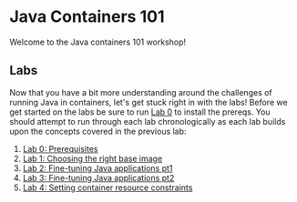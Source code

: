 # Java Containers 101

Welcome to the Java containers 101 workshop!

## Labs

Now that you have a bit more understanding around the challenges of running Java in containers, let's get stuck right in with the labs! Before we get started on the labs be sure to run [Lab 0](./labs/Lab_0.md) to install the prereqs. You should attempt to run through each lab chronologically as each lab builds upon the concepts covered in the previous lab:

1. [Lab 0: Prerequisites](./labs/Lab_0.md)
2. [Lab 1: Choosing the right base image](./labs/Lab_1.md)
3. [Lab 2: Fine-tuning Java applications pt1](./labs/Lab_2.md)
4. [Lab 3: Fine-tuning Java applications pt2](./labs/Lab_3.md)
5. [Lab 4: Setting container resource constraints](./labs/Lab_4.md)
